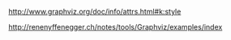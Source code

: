 http://www.graphviz.org/doc/info/attrs.html#k:style

http://renenyffenegger.ch/notes/tools/Graphviz/examples/index
